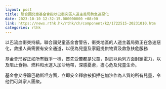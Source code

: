 ```yaml
---
layout: post
title: 聯合國兒童基金會指以巴衝突區人道主義局勢急速惡化
date: 2023-10-10 12:32:15.000000000 +08:00
link: https://news.rthk.hk/rthk/ch/component/k2/1722515-20231010.htm
categories: rthk
---
```


以巴流血衝突持續。聯合國兒童基金會警告，衝突地區的人道主義局勢正在急速惡化，救援人員需要有安全通道，以便為兒童及家庭提供物資及救急扶危服務

基金會形容正如所有戰爭一樣，首先受苦都是兒童，對於以色列方面封鎖電力，以及阻止食物、燃料和水運入加沙地帶，深感憂慮，擔心危及兒童生命。

基金會又呼籲巴勒斯坦方面，立即安全釋放被扣押在加沙作為人質的所有兒童，令他們可與家人團聚。
